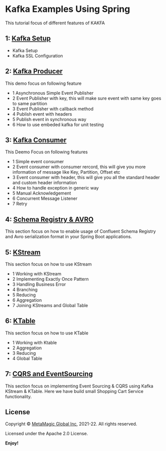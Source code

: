 # Kafka Examples Using Spring

This tutorial focus of different features of KAKFA

## 1: [Kafka Setup](https://github.com/MetaArivu/spring-kaka-examples/tree/main/01-kafka-setup)
   - Kafka Setup
   - Kafka SSL Configuration 

## 2: [Kafka Producer](https://github.com/MetaArivu/spring-kaka-examples/tree/main/02-spring-kafka-producer)
  This demo focus on following feature
- 1 Asynchronous Simple Event Publisher
- 2 Event Publisher with key, this will  make sure event with same key goes to same partition
- 3 Event Publisher with callback method
- 4 Publish event with headers
- 5 Publish event in synchronous way
- 6 How to use embeded kafka for unit testing

## 3: [Kafka Consumer](https://github.com/MetaArivu/spring-kaka-examples/tree/main/03-spring-kafka-consumer)
This Deemo Focus on following features
- 1 Simple event consumer
- 2 Event consumer with consumer rercord, this will give you more information of message like Key, Partition, Offset etc
- 3 Event consumer with header, this will give you all the standard header and custom header information
- 4 How to handle exception in generic way
- 5 Manual Acknowledgement 
- 6 Concurrent Message Listener
- 7 Retry

## 4: [Schema Registry & AVRO](https://github.com/MetaArivu/spring-kaka-examples/tree/main/04-schema-registry-with-avro)
This section focus on how to enable usage of Confluent Schema Registry and Avro serialization format in your Spring Boot applications.

## 5: [KStream](https://github.com/MetaArivu/spring-kaka-examples/tree/main/05-kafka-streams-demo)
This section focus on how to use KStream
- 1 Working with KStream
- 2 Implementing Exactly Once Pattern
- 3 Handling Business Error
- 4 Branching
- 5 Reducing
- 6 Aggregation
- 7 Joining KStreams and Global Table

## 6: [KTable](https://github.com/MetaArivu/spring-kaka-examples/tree/main/06-kafka-ktable-demo)
This section focus on how to use KTable
- 1 Working with Ktable
- 2 Aggregation
- 3 Reducing
- 4 Global Table

## 7: [CQRS and EventSourcing](https://github.com/MetaArivu/spring-kaka-examples/tree/main/07-shopping-cart-cqrs-es)
This section focus on implementing Event Sourcing & CQRS using Kafka KStream & KTable. Here we have build small Shopping Cart Service functionality. 



## License  

Copyright © [MetaMagic Global Inc](http://www.metamagicglobal.com/), 2021-22.  All rights reserved.

Licensed under the Apache 2.0 License.

**Enjoy!**
